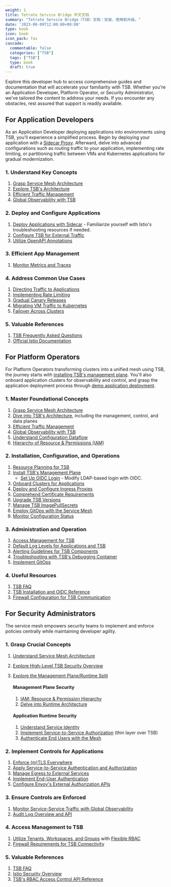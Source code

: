 ```yaml
---
weight: 1
title: Tetrate Service Bridge 中文文档
summary: "Tetrate Service Bridge（TSB）文档：安装、使用和升级。"
date: '2023-08-09T12:00:00+08:00'
type: book
icon: book
icon_pack: fas
cascade:
  commentable: false
  categories: ["TSB"]
  tags: ["TSB"]
  type: book
  draft: true
---
```


Explore this developer hub to access comprehensive guides and documentation that will accelerate your familiarity with TSB. Whether you're an Application Developer, Platform Operator, or Security Administrator, we've tailored the content to address your needs. If you encounter any obstacles, rest assured that support is readily available.

## For Application Developers

As an Application Developer deploying applications into environments using TSB, you'll experience a simplified process. Begin by deploying your application with a [Sidecar Proxy](./concepts/terminology#sidecar-proxy). Afterward, delve into advanced configurations such as routing traffic to your application, implementing rate limiting, or partitioning traffic between VMs and Kubernetes applications for gradual modernization.

### 1. Understand Key Concepts

1. [Grasp Service Mesh Architecture](./concepts/service-mesh)
1. [Explore TSB's Architecture](./concepts/architecture)
1. [Efficient Traffic Management](./concepts/traffic-management)
1. [Global Observability with TSB](./concepts/observability)

### 2. Deploy and Configure Applications
1. [Deploy Applications with Sidecar](https://istio.io/latest/docs/setup/additional-setup/sidecar-injection/) - Familiarize yourself with Istio's troubleshooting resources if needed.
1. [Configure TSB for External Traffic](./howto/traffic/load-balance)
1. [Utilize OpenAPI Annotations](./howto/gateway/application-gateway-with-openapi-annotations)

### 3. Efficient App Management

1. [Monitor Metrics and Traces](./quickstart/observability)

### 4. Address Common Use Cases
1. [Directing Traffic to Applications](./howto/gateway/app-ingress)
1. [Implementing Rate Limiting](./howto/rate-limiting/toc)
1. [Gradual Canary Releases](./howto/traffic/canary-releases)
1. [Migrating VM Traffic to Kubernetes](./howto/traffic/migrating-VM-monoliths)
1. [Failover Across Clusters](./howto/gateway/multi-cluster-traffic-shifting#traffic-shifting)

### 5. Valuable References
1. [TSB Frequently Asked Questions](./knowledge-base/faq)
1. [Official Istio Documentation](https://istio.io/latest/docs/)

## For Platform Operators

For Platform Operators transforming clusters into a unified mesh using TSB, the journey starts with [installing TSB's management plane](./setup/self-managed/management-plane-installation). You'll also onboard application clusters for observability and control, and grasp the application deployment process through [demo application deployment](./quickstart/introduction).

### 1. Master Foundational Concepts
1. [Grasp Service Mesh Architecture](./concepts/service-mesh)
1. [Dive into TSB's Architecture](./concepts/architecture), including the management, control, and data planes
1. [Efficient Traffic Management](./concepts/traffic-management)
1. [Global Observability with TSB](./concepts/observability)
1. [Understand Configuration Dataflow](./concepts/configuration-dataflow)
1. [Hierarchy of Resource & Permissions (IAM)](./operations/users/roles-and-permissions)

### 2. Installation, Configuration, and Operations
1. [Resource Planning for TSB](./setup/resource-planning)
1. [Install TSB's Management Plane](./setup/self-managed/management-plane-installation)
    - [Set Up OIDC Login](./operations/users/oidc-azure) - Modify LDAP-based login with OIDC.
1. [Onboard Clusters for Applications](./setup/self-managed/onboarding-clusters)
1. [Deploy and Configure Ingress Proxies](./quickstart/ingress-gateway)
1. [Comprehend Certificate Requirements](./setup/certificate/certificate-requirements)
1. [Upgrade TSB Versions](./setup/self-managed/upgrade)
1. [Manage TSB ImagePullSecrets](./setup/remote-registry)
1. [Employ GitOps with the Service Mesh](./knowledge-base/gitops)
1. [Monitor Configuration Status](./troubleshooting/configuration-status)

### 3. Administration and Operation
1. [Access Management for TSB](./operations/users/roles-and-permissions)
1. [Default Log Levels for Applications and TSB](./operations/configure-log-levels)
1. [Alerting Guidelines for TSB Components](./operations/telemetry/alerting-guidelines)
1. [Troubleshooting with TSB's Debugging Container](./troubleshooting/debug-container)
1. [Implement GitOps](./howto/gitops/gitops)

### 4. Useful Resources
1. [TSB FAQ](./knowledge-base/faq)
1. [TSB Installation and OIDC Reference](./refs/install/managementplane/v1alpha1/spec#oidcsettings)
1. [Firewall Configuration for TSB Communication](./setup/firewall-information)

## For Security Administrators

The service mesh empowers security teams to implement and enforce policies centrally while maintaining developer agility.

### 1. Grasp Crucial Concepts
1. [Understand Service Mesh Architecture](./concepts/service-mesh)
1. [Explore High-Level TSB Security Overview](./concepts/security)
1. [Explore the Management Plane/Runtime Split](./concepts/architecture)

    #### Management Plane Security
    1. [IAM: Resource & Permission Hierarchy](./operations/users/roles-and-permissions)
    1. [Delve into Runtime Architecture](./concepts/architecture)
    
    #### Application Runtime Security
    1. [Understand Service Identity](./concepts/security#service-identities-at-runtime)
    1. [Implement Service-to-Service Authorization](https://istio.io/latest/docs/concepts/security/#authorization) (thin layer over TSB)
    1. [Authenticate End Users with the Mesh](./howto/gateway/end-user-auth-keycloak)
    
### 2. Implement Controls for Applications
1. [Enforce (m)TLS Everywhere](./quickstart/security#create-security-setting)
1. [Apply Service-to-Service Authentication and Authorization](./quickstart/security#create-security-setting)
1. [Manage Egress to External Services](./howto/gateway/egress-gateways)
1. [Implement End-User Authentication](./howto/gateway/end-user-auth-keycloak#enabling-authentication-and-authorization-at-ingress)
1. [Configure Envoy's External Authorization APIs](./howto/authorization/toc)

### 3. Ensure Controls are Enforced

1. [Monitor Service-Service Traffic with Global Observability](./concepts/observability)
1. [Audit Log Overview and API](./concepts/security#auditability)
   
### 4. Access Management to TSB
1. [Utilize Tenants, Workspaces, and Groups](./operations/users/roles-and-permissions#resource-model) with [Flexible RBAC](./operations/users/roles-and-permissions#access-bindings)
1. [Firewall Requirements for TSB Connectivity](./setup/firewall-information)
   
### 5. Valuable References
1. [TSB FAQ](./knowledge-base/faq)
1. [Istio Security Overview](https://istio.io/latest/docs/concepts/security/)
1. [TSB's RBAC Access Control API Reference](./refs/tsb/rbac/v2/yaml)
